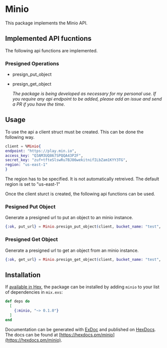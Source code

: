 # Minio
This package implements the Minio API.

## Implemented API fucntions
The following api functions are implemented.

### Presigned Operations
  + presign_put_object
  + presign_get_object

      *The package is being developed as necessary for my personal use. If
      you require any api endpoint to be added, please add an issue and
      send a PR if you have the time.*

## Usage
To use the api a client struct must be created. This can be done the
following way.

```elixir
client = %Minio{
endpoint: "https://play.min.io",
access_key: "Q3AM3UQ867SPQQA43P2F",
secret_key: "zuf+tfteSlswRu7BJ86wekitnifILbZam1KYY3TG",
region: "us-east-1"
}
```
The region has to be specified. It is not automatically retreived.
The default region is set to "us-east-1"

Once the client sturct is created, the following api functions can
be used.

### Pesigned Put Object
Generate a presigned url to put an object to an minio instance.

```elixir
{:ok, put_url} = Minio.presign_put_object(client, bucket_name: "test", object_name: "test3.png")
```

### Presigned Get Object
Generate a presigned url to get an object from an minio instance.
```elixir
{:ok, get_url} = Minio.presign_get_object(client, bucket_name: "test", object_name: "test3.png")
```

## Installation

If [available in Hex](https://hex.pm/docs/publish), the package can be installed
by adding `minio` to your list of dependencies in `mix.exs`:

```elixir
def deps do
  [
    {:minio, "~> 0.1.0"}
  ]
end
```

Documentation can be generated with [ExDoc](https://github.com/elixir-lang/ex_doc)
and published on [HexDocs](https://hexdocs.pm). The docs can be found at
[https://hexdocs.pm/minio](https://hexdocs.pm/minio).


